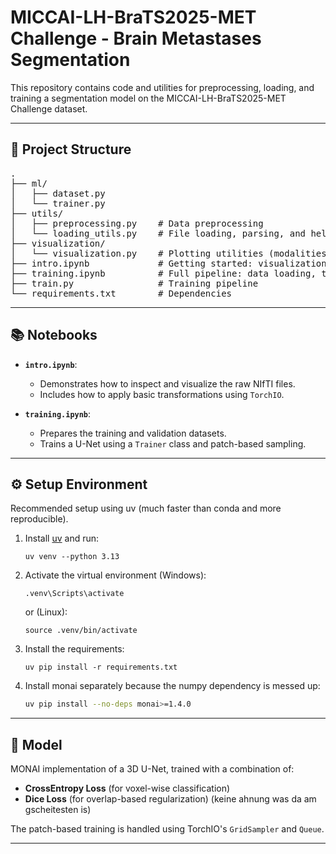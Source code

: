 # MICCAI-LH-BraTS2025-MET Challenge - Brain Metastases Segmentation

This repository contains code and utilities for preprocessing, loading, and training a segmentation model on the
MICCAI-LH-BraTS2025-MET Challenge dataset.

---

## 📁 Project Structure

<pre>
. 
├── ml/ 
│   ├── dataset.py 
│   └── trainer.py  
├── utils/ 
│   ├── preprocessing.py    # Data preprocessing
│   └── loading_utils.py    # File loading, parsing, and helper functions 
├── visualization/ 
│   └── visualization.py    # Plotting utilities (modalities + overlays)  
├── intro.ipynb             # Getting started: visualizations, sample inspection 
├── training.ipynb          # Full pipeline: data loading, training loop 
├── train.py                # Training pipeline
└── requirements.txt        # Dependencies 
</pre>

---

## 📚 Notebooks

- **`intro.ipynb`**:
    - Demonstrates how to inspect and visualize the raw NIfTI files.
    - Includes how to apply basic transformations using `TorchIO`.

- **`training.ipynb`**:
    - Prepares the training and validation datasets.
    - Trains a U-Net using a `Trainer` class and patch-based sampling.

---

## ⚙️ Setup Environment

Recommended setup using uv (much faster than conda and more reproducible).

1. Install [uv](https://docs.astral.sh/uv/getting-started/installation/) and run:
   ```shell
   uv venv --python 3.13
   ```
2. Activate the virtual environment (Windows):
   ```shell
   .venv\Scripts\activate
   ```
   or (Linux):
   ```shell
   source .venv/bin/activate
   ```
3. Install the requirements:
   ```shell
   uv pip install -r requirements.txt
   ```
4. Install monai separately because the numpy dependency is messed up:
   ```bash
   uv pip install --no-deps monai>=1.4.0
   ``` 

---

## 🧠 Model

MONAI implementation of a 3D U-Net, trained with a combination of:

- **CrossEntropy Loss** (for voxel-wise classification)
- **Dice Loss** (for overlap-based regularization) (keine ahnung was da am gscheitesten is)

The patch-based training is handled using TorchIO's `GridSampler` and `Queue`.

---

